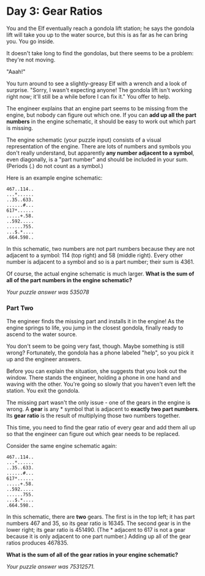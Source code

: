 # Day 3: Gear Ratios

You and the Elf eventually reach a gondola lift station; he says the gondola lift will take you up to the water source, 
but this is as far as he can bring you. You go inside.

It doesn't take long to find the gondolas, but there seems to be a problem: they're not moving.

"Aaah!"

You turn around to see a slightly-greasy Elf with a wrench and a look of surprise. "Sorry, I wasn't expecting anyone! 
The gondola lift isn't working right now; it'll still be a while before I can fix it." You offer to help.

The engineer explains that an engine part seems to be missing from the engine, but nobody can figure out which one. 
If you can **add up all the part numbers** in the engine schematic, it should be easy to work out which part is missing.

The engine schematic (your puzzle input) consists of a visual representation of the engine. 
There are lots of numbers and symbols you don't really understand, but apparently **any number adjacent to a symbol**, 
even diagonally, is a "part number" and should be included in your sum. (Periods (.) do not count as a symbol.)

Here is an example engine schematic:

```
467..114..
...*......
..35..633.
......#...
617*......
.....+.58.
..592.....
......755.
...$.*....
.664.598..
```

In this schematic, two numbers are not part numbers because they are not adjacent to a symbol: 114 (top right) and 58 (middle right). 
Every other number is adjacent to a symbol and so is a part number; their sum is 4361.

Of course, the actual engine schematic is much larger. **What is the sum of all of the part numbers in the engine schematic?**

_Your puzzle answer was 535078_


### Part Two

The engineer finds the missing part and installs it in the engine! As the engine springs to life, 
you jump in the closest gondola, finally ready to ascend to the water source.

You don't seem to be going very fast, though. Maybe something is still wrong? 
Fortunately, the gondola has a phone labeled "help", so you pick it up and the engineer answers.

Before you can explain the situation, she suggests that you look out the window. 
There stands the engineer, holding a phone in one hand and waving with the other. 
You're going so slowly that you haven't even left the station. You exit the gondola.

The missing part wasn't the only issue - one of the gears in the engine is wrong. 
A **gear** is any * symbol that is adjacent to **exactly two part numbers**. 
Its **gear ratio** is the result of multiplying those two numbers together.

This time, you need to find the gear ratio of every gear and add them all up so that the engineer 
can figure out which gear needs to be replaced.

Consider the same engine schematic again:

```
467..114..
...*......
..35..633.
......#...
617*......
.....+.58.
..592.....
......755.
...$.*....
.664.598..
```

In this schematic, there are **two** gears. The first is in the top left; 
it has part numbers 467 and 35, so its gear ratio is 16345. The second gear is in the lower right; 
its gear ratio is 451490. (The * adjacent to 617 is not a gear because it is only adjacent to one part number.) 
Adding up all of the gear ratios produces 467835.

**What is the sum of all of the gear ratios in your engine schematic?**

_Your puzzle answer was 75312571._